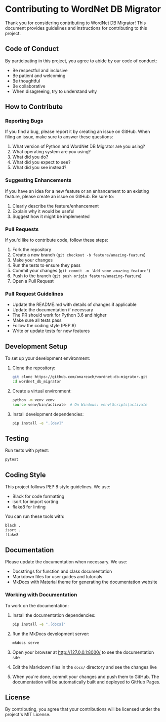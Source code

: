 # Contributing to WordNet DB Migrator

Thank you for considering contributing to WordNet DB Migrator! This document provides guidelines and instructions for contributing to this project.

## Code of Conduct

By participating in this project, you agree to abide by our code of conduct:

- Be respectful and inclusive
- Be patient and welcoming
- Be thoughtful
- Be collaborative
- When disagreeing, try to understand why

## How to Contribute

### Reporting Bugs

If you find a bug, please report it by creating an issue on GitHub. When filing an issue, make sure to answer these questions:

1. What version of Python and WordNet DB Migrator are you using?
2. What operating system are you using?
3. What did you do?
4. What did you expect to see?
5. What did you see instead?

### Suggesting Enhancements

If you have an idea for a new feature or an enhancement to an existing feature, please create an issue on GitHub. Be sure to:

1. Clearly describe the feature/enhancement
2. Explain why it would be useful
3. Suggest how it might be implemented

### Pull Requests

If you'd like to contribute code, follow these steps:

1. Fork the repository
2. Create a new branch (`git checkout -b feature/amazing-feature`)
3. Make your changes
4. Run the tests to ensure they pass
5. Commit your changes (`git commit -m 'Add some amazing feature'`)
6. Push to the branch (`git push origin feature/amazing-feature`)
7. Open a Pull Request

### Pull Request Guidelines

- Update the README.md with details of changes if applicable
- Update the documentation if necessary
- The PR should work for Python 3.6 and higher
- Make sure all tests pass
- Follow the coding style (PEP 8)
- Write or update tests for new features

## Development Setup

To set up your development environment:

1. Clone the repository:
   ```bash
   git clone https://github.com/onareach/wordnet-db-migrator.git
   cd wordnet_db_migrator
   ```
2. Create a virtual environment:
   ```bash
   python -m venv venv
   source venv/bin/activate  # On Windows: venv\Scripts\activate
   ```
3. Install development dependencies:
   ```bash
   pip install -e ".[dev]"
   ```

## Testing

Run tests with pytest:

```bash
pytest
```

## Coding Style

This project follows PEP 8 style guidelines. We use:

- Black for code formatting
- isort for import sorting
- flake8 for linting

You can run these tools with:

```bash
black .
isort .
flake8
```

## Documentation

Please update the documentation when necessary. We use:

- Docstrings for function and class documentation
- Markdown files for user guides and tutorials
- MkDocs with Material theme for generating the documentation website

### Working with Documentation

To work on the documentation:

1. Install the documentation dependencies:
   ```bash
   pip install -e ".[docs]"
   ```

2. Run the MkDocs development server:
   ```bash
   mkdocs serve
   ```

3. Open your browser at http://127.0.0.1:8000/ to see the documentation site

4. Edit the Markdown files in the `docs/` directory and see the changes live

5. When you're done, commit your changes and push them to GitHub. The documentation will be automatically built and deployed to GitHub Pages.

## License

By contributing, you agree that your contributions will be licensed under the project's MIT License.
